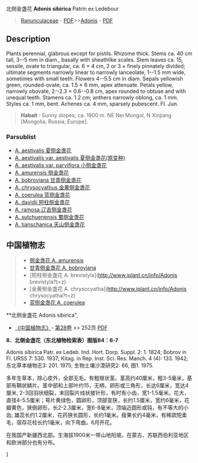 北侧金盏花 **Adonis sibirica** Patrin ex Ledebour

> [Ranunculaceae](http://www.iplant.cn/info/Ranunculaceae?t=foc) - [PDF](http://www.iplant.cn/foc/pdf/Ranunculaceae.pdf)>>[Adonis](Adonis-侧金盏花属.md) - [PDF](http://www.iplant.cn/foc/pdf/Adonis.pdf)

## Description

Plants perennial, glabrous except for pistils. Rhizome thick. Stems ca. 40 cm tall, 3--5 mm in diam., basally with sheathlike scales. Stem leaves ca. 15, sessile, ovate to triangular, ca. 6 × 4 cm, 2 or 3 × finely pinnately divided; ultimate segments narrowly linear to narrowly lanceolate, 1--1.5 mm wide, sometimes with small teeth. Flowers 4--5.5 cm in diam. Sepals yellowish green, rounded-ovate, ca. 1.5 × 6 mm, apex attenuate. Petals yellow, narrowly obovate, 2--2.3 × 0.6--0.8 cm, apex rounded to obtuse and with unequal teeth. Stamens ca. 1.2 cm; anthers narrowly oblong, ca. 1 mm. Styles ca. 1 mm, bent. Achenes ca. 4 mm, sparsely pubescent. Fl. Jun.

> **Habait** : 
> Sunny slopes; ca. 1900 m. NE Nei Mongol, N Xinjiang [Mongolia, Russia; Europe].

### Parsublist

* [A.  aestivalis  夏侧金盏花](Adonis-aestivalis-夏侧金盏花.md)
* [A.  aestivalis var. aestivalis  夏侧金盏花(原变种)](Adonis-aestivalis-var-aestivalis-夏侧金盏花(原变种).md)
* [A.  aestivalis var. parviflora  小侧金盏花](Adonis-aestivalis-var-parviflora-小侧金盏花.md)
* [A.  amurensis  侧金盏花](Adonis-amurensis-侧金盏花.md)
* [A.  bobroviana  甘青侧金盏花](Adonis-bobroviana-甘青侧金盏花.md)
* [A.  chrysocyathus  金黄侧金盏花](Adonis-chrysocyathus-金黄侧金盏花.md)
* [A.  coerulea  蓝侧金盏花](Adonis-coerulea-蓝侧金盏花.md)
* [A.  davidii  短柱侧金盏花](Adonis-davidii-短柱侧金盏花.md)
* [A.  ramosa  辽吉侧金盏花](Adonis-ramosa-辽吉侧金盏花.md)
* [A.  sutchuenensis  蜀侧金盏花](Adonis-sutchuenensis-蜀侧金盏花.md)
* [A.  tianschanica  天山侧金盏花](Adonis-tianschanica-天山侧金盏花.md)

## 中国植物志

> * [侧金盏花  A.  amurensis](Adonis-amurensis-侧金盏花.md)
> * [甘青侧金盏花  A.  bobroviana](Adonis-bobroviana-甘青侧金盏花.md)
> * [短柱侧金盏花  A.  brevistyla](http://www.iplant.cn/info/Adonis brevistyla?t=z)
> * [金黄侧金盏花  A.  chrysocyatha](http://www.iplant.cn/info/Adonis chrysocyatha?t=z)
> * [蓝侧金盏花  A.  coerulea](Adonis-coerulea-蓝侧金盏花.md)

**北侧金盏花 Adonis sibirica",

* [《中国植物志》](http://www.iplant.cn/frps)- [第28卷](http://www.iplant.cn/frps/vol/28) >> 252页 [PDF](http://www.iplant.cn/frps/pdf/28/252b.pdf)

**8．北侧金盏花（东北植物检索表）图版84：6-7**

Adonis sibirica Patr. ex Ledeb. Ind. Hort. Dorp. Suppl. 2: 1. 1824; Bobrov in Fl. URSS 7: 530. 1937; Kitag. in Rep. Inst. Sci. Res. Manch. 4 (4): 133. 1942; 东北草本植物志3: 201. 1975; 生物土壤沙漠研究2: 66, 图1. 1975.

多年生草本，除心皮外，全部无毛。有粗根状茎。茎高约40厘米，粗3-5毫米，基部有鞘状鳞片。茎中部和上部叶约15，无柄，卵形或三角形，长达6厘米，宽达4厘米, 2-3回羽状细裂，末回裂片线状披针形，有时有小齿，宽1-1.5毫米。花大，直径4-5.5厘米；萼片黄绿色，圆卵形，顶部变狭，长约1.5厘米，宽约6毫米，花瓣黄色，狭倒卵形，长2-2.3厘米，宽6-8毫米，顶端近圆形或钝，有不等大的小齿; 雄蕊长约1.2厘米，花药狭长圆形，长约1毫米。瘦果长约4毫米，有稀疏短柔毛，宿存花柱长约1毫米，向下弯曲。6月开花。

在我国产新疆西北部。生海拔1900米一带山地阳坡。在蒙古、苏联西伯利亚地区和欧洲部分也有分布。

}